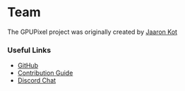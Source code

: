 <script setup>
import { VPTeamMembers } from 'vitepress/theme'

const members = [
  {
    avatar: 'https://www.github.com/jaaronkot.png',
    name: 'Jaaron Kot',
    links: [
      { icon: 'github', link: 'https://github.com/jaaronkot' },
      { icon: 'twitter', link: 'https://twitter.com/jaaronkot' }
    ]
  }
]
</script>

# Team

The GPUPixel project was originally created by [Jaaron Kot](https://github.com/jaaronkot)

<VPTeamMembers size="small" :members="members" />

### Useful Links

- [GitHub](https://github.com/pixpark/gpupixel)
- [Contribution Guide](/contrib-guide/)
- [Discord Chat](https://discord.gg/q2MjmqK4)